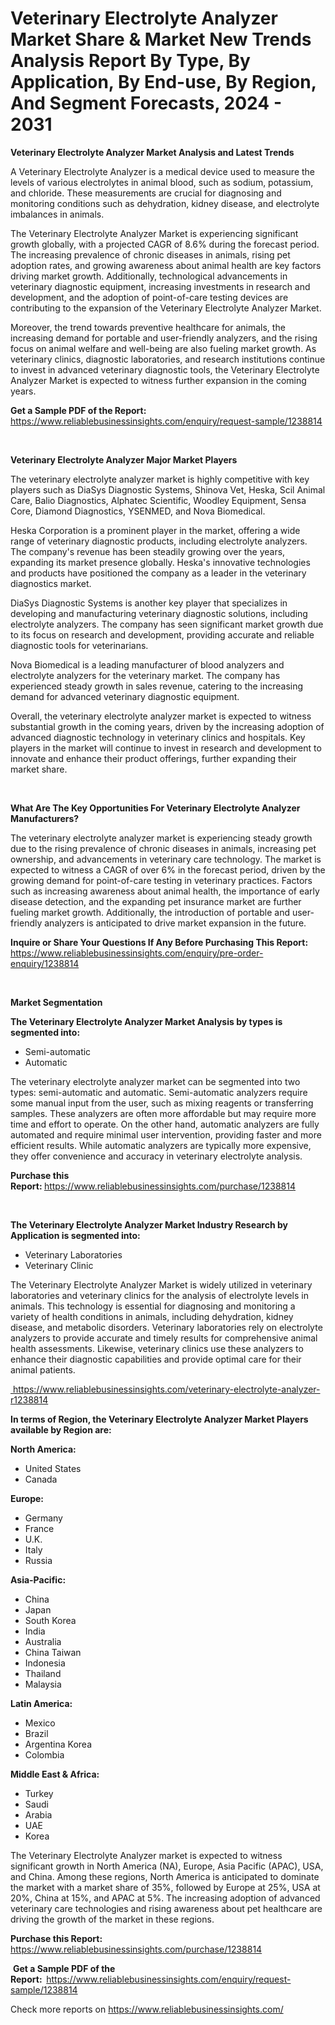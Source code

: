 <p><h1>Veterinary Electrolyte Analyzer Market Share & Market New Trends Analysis Report By Type, By Application, By End-use, By Region, And Segment Forecasts, 2024 - 2031</h1></p><p><strong>Veterinary Electrolyte Analyzer Market Analysis and Latest Trends</strong></p>
<p><p>A Veterinary Electrolyte Analyzer is a medical device used to measure the levels of various electrolytes in animal blood, such as sodium, potassium, and chloride. These measurements are crucial for diagnosing and monitoring conditions such as dehydration, kidney disease, and electrolyte imbalances in animals.</p><p>The Veterinary Electrolyte Analyzer Market is experiencing significant growth globally, with a projected CAGR of 8.6% during the forecast period. The increasing prevalence of chronic diseases in animals, rising pet adoption rates, and growing awareness about animal health are key factors driving market growth. Additionally, technological advancements in veterinary diagnostic equipment, increasing investments in research and development, and the adoption of point-of-care testing devices are contributing to the expansion of the Veterinary Electrolyte Analyzer Market.</p><p>Moreover, the trend towards preventive healthcare for animals, the increasing demand for portable and user-friendly analyzers, and the rising focus on animal welfare and well-being are also fueling market growth. As veterinary clinics, diagnostic laboratories, and research institutions continue to invest in advanced veterinary diagnostic tools, the Veterinary Electrolyte Analyzer Market is expected to witness further expansion in the coming years.</p></p>
<p><strong>Get a Sample PDF of the Report:&nbsp;</strong> <a href="https://www.reliablebusinessinsights.com/enquiry/request-sample/1238814">https://www.reliablebusinessinsights.com/enquiry/request-sample/1238814</a></p>
<p>&nbsp;</p>
<p><strong>Veterinary Electrolyte Analyzer Major Market Players</strong></p>
<p><p>The veterinary electrolyte analyzer market is highly competitive with key players such as DiaSys Diagnostic Systems, Shinova Vet, Heska, Scil Animal Care, Balio Diagnostics, Alphatec Scientific, Woodley Equipment, Sensa Core, Diamond Diagnostics, YSENMED, and Nova Biomedical.</p><p>Heska Corporation is a prominent player in the market, offering a wide range of veterinary diagnostic products, including electrolyte analyzers. The company's revenue has been steadily growing over the years, expanding its market presence globally. Heska's innovative technologies and products have positioned the company as a leader in the veterinary diagnostics market.</p><p>DiaSys Diagnostic Systems is another key player that specializes in developing and manufacturing veterinary diagnostic solutions, including electrolyte analyzers. The company has seen significant market growth due to its focus on research and development, providing accurate and reliable diagnostic tools for veterinarians.</p><p>Nova Biomedical is a leading manufacturer of blood analyzers and electrolyte analyzers for the veterinary market. The company has experienced steady growth in sales revenue, catering to the increasing demand for advanced veterinary diagnostic equipment.</p><p>Overall, the veterinary electrolyte analyzer market is expected to witness substantial growth in the coming years, driven by the increasing adoption of advanced diagnostic technology in veterinary clinics and hospitals. Key players in the market will continue to invest in research and development to innovate and enhance their product offerings, further expanding their market share.</p></p>
<p>&nbsp;</p>
<p><strong>What Are The Key Opportunities For Veterinary Electrolyte Analyzer Manufacturers?</strong></p>
<p><p>The veterinary electrolyte analyzer market is experiencing steady growth due to the rising prevalence of chronic diseases in animals, increasing pet ownership, and advancements in veterinary care technology. The market is expected to witness a CAGR of over 6% in the forecast period, driven by the growing demand for point-of-care testing in veterinary practices. Factors such as increasing awareness about animal health, the importance of early disease detection, and the expanding pet insurance market are further fueling market growth. Additionally, the introduction of portable and user-friendly analyzers is anticipated to drive market expansion in the future.</p></p>
<p><strong>Inquire or Share Your Questions If Any Before Purchasing This Report:</strong> <a href="https://www.reliablebusinessinsights.com/enquiry/pre-order-enquiry/1238814">https://www.reliablebusinessinsights.com/enquiry/pre-order-enquiry/1238814</a></p>
<p>&nbsp;</p>
<p><strong>Market Segmentation</strong></p>
<p><strong>The Veterinary Electrolyte Analyzer Market Analysis by types is segmented into:</strong></p>
<p><ul><li>Semi-automatic</li><li>Automatic</li></ul></p>
<p><p>The veterinary electrolyte analyzer market can be segmented into two types: semi-automatic and automatic. Semi-automatic analyzers require some manual input from the user, such as mixing reagents or transferring samples. These analyzers are often more affordable but may require more time and effort to operate. On the other hand, automatic analyzers are fully automated and require minimal user intervention, providing faster and more efficient results. While automatic analyzers are typically more expensive, they offer convenience and accuracy in veterinary electrolyte analysis.</p></p>
<p><strong>Purchase this Report:&nbsp;</strong><a href="https://www.reliablebusinessinsights.com/purchase/1238814">https://www.reliablebusinessinsights.com/purchase/1238814</a></p>
<p>&nbsp;</p>
<p><strong>The Veterinary Electrolyte Analyzer Market Industry Research by Application is segmented into:</strong></p>
<p><ul><li>Veterinary Laboratories</li><li>Veterinary Clinic</li></ul></p>
<p><p>The Veterinary Electrolyte Analyzer Market is widely utilized in veterinary laboratories and veterinary clinics for the analysis of electrolyte levels in animals. This technology is essential for diagnosing and monitoring a variety of health conditions in animals, including dehydration, kidney disease, and metabolic disorders. Veterinary laboratories rely on electrolyte analyzers to provide accurate and timely results for comprehensive animal health assessments. Likewise, veterinary clinics use these analyzers to enhance their diagnostic capabilities and provide optimal care for their animal patients.</p></p>
<p><a href="https://www.reliablebusinessinsights.com/veterinary-electrolyte-analyzer-r1238814">&nbsp;https://www.reliablebusinessinsights.com/veterinary-electrolyte-analyzer-r1238814</a></p>
<p><strong>In terms of Region, the Veterinary Electrolyte Analyzer Market Players available by Region are:</strong></p>
<p>
    <p> <strong> North America: </strong>
        <ul>
            <li>United States</li>
            <li>Canada</li>
        </ul>
        </p> 
    <p> <strong> Europe: </strong>
        <ul>
            <li>Germany</li>
            <li>France</li>
            <li>U.K.</li>
            <li>Italy</li>
            <li>Russia</li>
        </ul>
        </p> 
    <p> <strong> Asia-Pacific: </strong>
        <ul>
            <li>China</li>
            <li>Japan</li>
            <li>South Korea</li>
            <li>India</li>
            <li>Australia</li>
            <li>China Taiwan</li>
            <li>Indonesia</li>
            <li>Thailand</li>
            <li>Malaysia</li>
        </ul>
        </p> 
    <p> <strong> Latin America: </strong>
        <ul>
            <li>Mexico</li>
            <li>Brazil</li>
            <li>Argentina Korea</li>
            <li>Colombia</li>
        </ul>
        </p> 
    <p> <strong> Middle East & Africa: </strong>
        <ul>
            <li>Turkey</li>
            <li>Saudi</li>
            <li>Arabia</li>
            <li>UAE</li>
            <li>Korea</li>
        </ul>
    </p>
    </p>
<p><p>The Veterinary Electrolyte Analyzer market is expected to witness significant growth in North America (NA), Europe, Asia Pacific (APAC), USA, and China. Among these regions, North America is anticipated to dominate the market with a market share of 35%, followed by Europe at 25%, USA at 20%, China at 15%, and APAC at 5%. The increasing adoption of advanced veterinary care technologies and rising awareness about pet healthcare are driving the growth of the market in these regions.</p></p>
<p><strong>Purchase this Report: </strong><a href="https://www.reliablebusinessinsights.com/purchase/1238814">https://www.reliablebusinessinsights.com/purchase/1238814</a></p>
<p>&nbsp;<strong>Get a Sample PDF of the Report:&nbsp;&nbsp;</strong><a href="https://www.reliablebusinessinsights.com/enquiry/request-sample/1238814">https://www.reliablebusinessinsights.com/enquiry/request-sample/1238814</a></p>
<p><strong></strong></p>
<p>Check more reports on <a href="https://www.reliablebusinessinsights.com/">https://www.reliablebusinessinsights.com/</a></p>